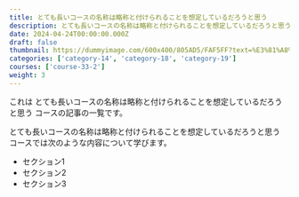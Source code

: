 ```yaml
---
title: とても長いコースの名称は略称と付けられることを想定しているだろうと思う
description: とても長いコースの名称は略称と付けられることを想定しているだろうと思うの説明
date: 2024-04-24T00:00:00.000Z
draft: false
thumbnail: https://dummyimage.com/600x400/805AD5/FAF5FF?text=%E3%81%A8%E3%81%A6%E3%82%82%E9%95%B7%E3%81%84%E3%82%B3%E3%83%BC%E3%82%B9%E3%81%AE%E5%90%8D%E7%A7%B0%E3%81%AF%E7%95%A5%E7%A7%B0%E3%81%A8%E4%BB%98%E3%81%91%E3%82%89%E3%82%8C%E3%82%8B%E3%81%93%E3%81%A8%E3%82%92%E6%83%B3%E5%AE%9A%E3%81%97%E3%81%A6%E3%81%84%E3%82%8B%E3%81%A0%E3%82%8D%E3%81%86%E3%81%A8%E6%80%9D%E3%81%86
categories: ['category-14', 'category-18', 'category-19']
courses: ['course-33-2']
weight: 3
---
```


これは とても長いコースの名称は略称と付けられることを想定しているだろうと思う コースの記事の一覧です。

  とても長いコースの名称は略称と付けられることを想定しているだろうと思う コースでは次のような内容について学びます。

  - セクション1
  - セクション2
  - セクション3